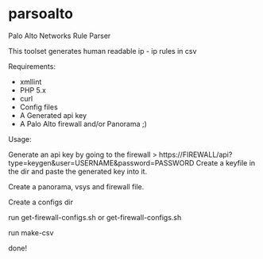 parsoalto
=========

Palo Alto Networks Rule Parser

This toolset generates human readable ip - ip rules in csv

Requirements:
 - xmllint 
 - PHP 5.x
 - curl
 - Config files
 - A Generated api key
 - A Palo Alto firewall and/or Panorama ;)

Usage:

Generate an api key by going to the firewall > https://FIREWALL/api?type=keygen&user=USERNAME&password=PASSWORD
Create a keyfile in the dir and paste the generated key into it.

Create a panorama, vsys and firewall file.

Create a configs dir


run get-firewall-configs.sh or get-firewall-configs.sh

run make-csv

done!

